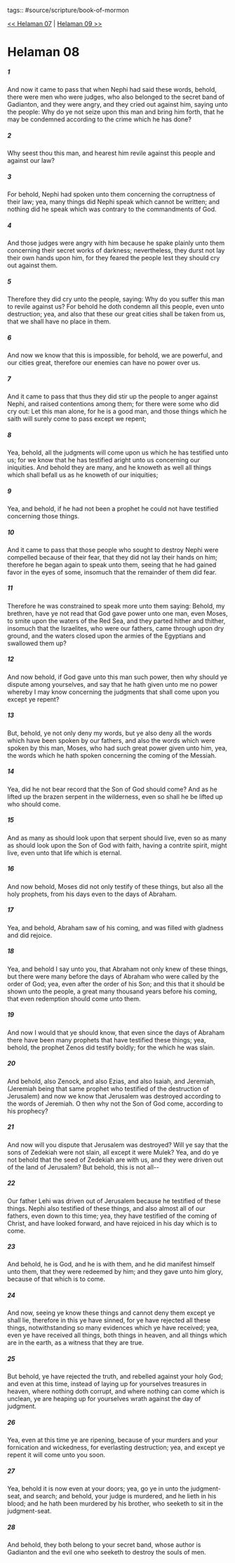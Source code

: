 tags:: #source/scripture/book-of-mormon

[<< Helaman 07](source/scripture/book-of-mormon/10_Helaman/Helaman_07.md) | [Helaman 09 >>](source/scripture/book-of-mormon/10_Helaman/Helaman_09.md)

# Helaman 08

##### 1

And now it came to pass that when Nephi had said these words, behold, there were men who were judges, who also belonged to the secret band of Gadianton, and they were angry, and they cried out against him, saying unto the people: Why do ye not seize upon this man and bring him forth, that he may be condemned according to the crime which he has done?

##### 2

Why seest thou this man, and hearest him revile against this people and against our law?

##### 3

For behold, Nephi had spoken unto them concerning the corruptness of their law; yea, many things did Nephi speak which cannot be written; and nothing did he speak which was contrary to the commandments of God.

##### 4

And those judges were angry with him because he spake plainly unto them concerning their secret works of darkness; nevertheless, they durst not lay their own hands upon him, for they feared the people lest they should cry out against them.

##### 5

Therefore they did cry unto the people, saying: Why do you suffer this man to revile against us? For behold he doth condemn all this people, even unto destruction; yea, and also that these our great cities shall be taken from us, that we shall have no place in them.

##### 6

And now we know that this is impossible, for behold, we are powerful, and our cities great, therefore our enemies can have no power over us.

##### 7

And it came to pass that thus they did stir up the people to anger against Nephi, and raised contentions among them; for there were some who did cry out: Let this man alone, for he is a good man, and those things which he saith will surely come to pass except we repent;

##### 8

Yea, behold, all the judgments will come upon us which he has testified unto us; for we know that he has testified aright unto us concerning our iniquities. And behold they are many, and he knoweth as well all things which shall befall us as he knoweth of our iniquities;

##### 9

Yea, and behold, if he had not been a prophet he could not have testified concerning those things.

##### 10

And it came to pass that those people who sought to destroy Nephi were compelled because of their fear, that they did not lay their hands on him; therefore he began again to speak unto them, seeing that he had gained favor in the eyes of some, insomuch that the remainder of them did fear.

##### 11

Therefore he was constrained to speak more unto them saying: Behold, my brethren, have ye not read that God gave power unto one man, even Moses, to smite upon the waters of the Red Sea, and they parted hither and thither, insomuch that the Israelites, who were our fathers, came through upon dry ground, and the waters closed upon the armies of the Egyptians and swallowed them up?

##### 12

And now behold, if God gave unto this man such power, then why should ye dispute among yourselves, and say that he hath given unto me no power whereby I may know concerning the judgments that shall come upon you except ye repent?

##### 13

But, behold, ye not only deny my words, but ye also deny all the words which have been spoken by our fathers, and also the words which were spoken by this man, Moses, who had such great power given unto him, yea, the words which he hath spoken concerning the coming of the Messiah.

##### 14

Yea, did he not bear record that the Son of God should come? And as he lifted up the brazen serpent in the wilderness, even so shall he be lifted up who should come.

##### 15

And as many as should look upon that serpent should live, even so as many as should look upon the Son of God with faith, having a contrite spirit, might live, even unto that life which is eternal.

##### 16

And now behold, Moses did not only testify of these things, but also all the holy prophets, from his days even to the days of Abraham.

##### 17

Yea, and behold, Abraham saw of his coming, and was filled with gladness and did rejoice.

##### 18

Yea, and behold I say unto you, that Abraham not only knew of these things, but there were many before the days of Abraham who were called by the order of God; yea, even after the order of his Son; and this that it should be shown unto the people, a great many thousand years before his coming, that even redemption should come unto them.

##### 19

And now I would that ye should know, that even since the days of Abraham there have been many prophets that have testified these things; yea, behold, the prophet Zenos did testify boldly; for the which he was slain.

##### 20

And behold, also Zenock, and also Ezias, and also Isaiah, and Jeremiah, (Jeremiah being that same prophet who testified of the destruction of Jerusalem) and now we know that Jerusalem was destroyed according to the words of Jeremiah. O then why not the Son of God come, according to his prophecy?

##### 21

And now will you dispute that Jerusalem was destroyed? Will ye say that the sons of Zedekiah were not slain, all except it were Mulek? Yea, and do ye not behold that the seed of Zedekiah are with us, and they were driven out of the land of Jerusalem? But behold, this is not all--

##### 22

Our father Lehi was driven out of Jerusalem because he testified of these things. Nephi also testified of these things, and also almost all of our fathers, even down to this time; yea, they have testified of the coming of Christ, and have looked forward, and have rejoiced in his day which is to come.

##### 23

And behold, he is God, and he is with them, and he did manifest himself unto them, that they were redeemed by him; and they gave unto him glory, because of that which is to come.

##### 24

And now, seeing ye know these things and cannot deny them except ye shall lie, therefore in this ye have sinned, for ye have rejected all these things, notwithstanding so many evidences which ye have received; yea, even ye have received all things, both things in heaven, and all things which are in the earth, as a witness that they are true.

##### 25

But behold, ye have rejected the truth, and rebelled against your holy God; and even at this time, instead of laying up for yourselves treasures in heaven, where nothing doth corrupt, and where nothing can come which is unclean, ye are heaping up for yourselves wrath against the day of judgment.

##### 26

Yea, even at this time ye are ripening, because of your murders and your fornication and wickedness, for everlasting destruction; yea, and except ye repent it will come unto you soon.

##### 27

Yea, behold it is now even at your doors; yea, go ye in unto the judgment-seat, and search; and behold, your judge is murdered, and he lieth in his blood; and he hath been murdered by his brother, who seeketh to sit in the judgment-seat.

##### 28

And behold, they both belong to your secret band, whose author is Gadianton and the evil one who seeketh to destroy the souls of men.

